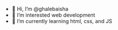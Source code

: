 - 👋 Hi, I’m @ghalebaisha
- 👀 I’m interested web development
- 🌱 I’m currently learning html, css, and JS

<!---
let's hope I'm consistent
--->
